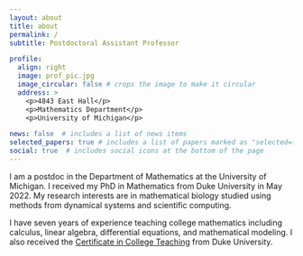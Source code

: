 ```yaml
---
layout: about
title: about
permalink: /
subtitle: Postdoctoral Assistant Professor

profile:
  align: right
  image: prof_pic.jpg
  image_circular: false # crops the image to make it circular
  address: >
    <p>4843 East Hall</p>
    <p>Mathematics Department</p>
    <p>University of Michigan</p>

news: false  # includes a list of news items
selected_papers: true # includes a list of papers marked as "selected={true}"
social: true  # includes social icons at the bottom of the page
---
```


I am a postdoc in the Department of Mathematics at the University of Michigan. I received my PhD in Mathematics from Duke University in May 2022. My research interests are in mathematical biology studied using methods from dynamical systems and scientific computing.

I have seven years of experience teaching college mathematics including calculus, linear algebra, differential equations, and mathematical modeling. I also received the [Certificate in College Teaching](https://gradschool.duke.edu/professional-development/programs/certificate-college-teaching/) from Duke University.

<!-- Write your biography here. Tell the world about yourself. Link to your favorite [subreddit](http://reddit.com). You can put a picture in, too. The code is already in, just name your picture `prof_pic.jpg` and put it in the `img/` folder.

Put your address / P.O. box / other info right below your picture. You can also disable any these elements by editing `profile` property of the YAML header of your `_pages/about.md`. Edit `_bibliography/papers.bib` and Jekyll will render your [publications page](/al-folio/publications/) automatically.

Link to your social media connections, too. This theme is set up to use [Font Awesome icons](http://fortawesome.github.io/Font-Awesome/) and [Academicons](https://jpswalsh.github.io/academicons/), like the ones below. Add your Facebook, Twitter, LinkedIn, Google Scholar, or just disable all of them. -->
